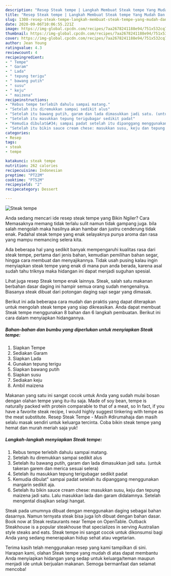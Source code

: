 ```yaml
---
description: "Resep Steak tempe | Langkah Membuat Steak tempe Yang Mudah Dan Praktis"
title: "Resep Steak tempe | Langkah Membuat Steak tempe Yang Mudah Dan Praktis"
slug: 1308-resep-steak-tempe-langkah-membuat-steak-tempe-yang-mudah-dan-praktis
date: 2020-09-06T10:06:55.221Z
image: https://img-global.cpcdn.com/recipes/7aa2678241188e94/751x532cq70/steak-tempe-foto-resep-utama.jpg
thumbnail: https://img-global.cpcdn.com/recipes/7aa2678241188e94/751x532cq70/steak-tempe-foto-resep-utama.jpg
cover: https://img-global.cpcdn.com/recipes/7aa2678241188e94/751x532cq70/steak-tempe-foto-resep-utama.jpg
author: Jean Young
ratingvalue: 4.3
reviewcount: 4
recipeingredient:
- " Tempe"
- " Garam"
- " Lada"
- " tepung terigu"
- " bawang putih"
- " susu"
- " keju"
- " maizena"
recipeinstructions:
- "Rebus tempe terlebih dahulu sampai matang."
- "Setelah itu diremukkan sampai sedikit alus"
- "Setelah itu bawang putih, garam dan lada dimasukkan jadi satu. (untuk takeran garem dan merica sesuai selera)"
- "Setelah itu masukkan tepung terigubagar sedikit padat"
- "Kemudia dibulat&#34; sampai padat setelah itu dipanggang menggunakan margarin sedikit aja."
- "Setelah itu bikin sauce cream chese: masukkan susu, keju dan tepung maizena jadi satu. Lalu masukkan lada dan garam didalamnya. Setelah mengental disajikan selagi hangat."
categories:
- Resep
tags:
- steak
- tempe

katakunci: steak tempe 
nutrition: 262 calories
recipecuisine: Indonesian
preptime: "PT22M"
cooktime: "PT52M"
recipeyield: "2"
recipecategory: Dessert

---
```



![Steak tempe](https://img-global.cpcdn.com/recipes/7aa2678241188e94/751x532cq70/steak-tempe-foto-resep-utama.jpg)

Anda sedang mencari ide resep steak tempe yang Bikin Ngiler? Cara Memasaknya memang tidak terlalu sulit namun tidak gampang juga. bila salah mengolah maka hasilnya akan hambar dan justru cenderung tidak enak. Padahal steak tempe yang enak selayaknya punya aroma dan rasa yang mampu memancing selera kita.

Ada beberapa hal yang sedikit banyak mempengaruhi kualitas rasa dari steak tempe, pertama dari jenis bahan, kemudian pemilihan bahan segar, hingga cara membuat dan menyajikannya. Tidak usah pusing kalau ingin menyiapkan steak tempe yang enak di mana pun anda berada, karena asal sudah tahu triknya maka hidangan ini dapat menjadi suguhan spesial.

Lihat juga resep Steak tempe enak lainnya. Steak, salah satu makanan berbahan dasar daging ini hampir semua orang sudah mengenalnya. Biasanya steak dibuat dari potongan daging sapi segar yang dimasak.


Berikut ini ada beberapa cara mudah dan praktis yang dapat diterapkan untuk mengolah steak tempe yang siap dikreasikan. Anda dapat membuat Steak tempe menggunakan 8 bahan dan 6 langkah pembuatan. Berikut ini cara dalam menyiapkan hidangannya.

<!--inarticleads1-->

##### Bahan-bahan dan bumbu yang diperlukan untuk menyiapkan Steak tempe:

1. Siapkan  Tempe
1. Sediakan  Garam
1. Siapkan  Lada
1. Gunakan  tepung terigu
1. Siapkan  bawang putih
1. Siapkan  susu
1. Sediakan  keju
1. Ambil  maizena


Makanan yang satu ini sangat cocok untuk Anda yang sudah mulai bosan dengan olahan tempe yang itu-itu saja. Made of soy bean, tempe is naturally packed with protein comparable to that of a meat, so In fact, if you have a favorite steak recipe, I would highly suggest tinkering with tempe as the meat substitute. Resep Steak Tempe - Masih #dirumahaja dan masih selalu masak sendiri untuk keluarga tercinta. Coba bikin steak tempe yang hemat dan murah meriah saja yuk! 

<!--inarticleads2-->

##### Langkah-langkah menyiapkan Steak tempe:

1. Rebus tempe terlebih dahulu sampai matang.
1. Setelah itu diremukkan sampai sedikit alus
1. Setelah itu bawang putih, garam dan lada dimasukkan jadi satu. (untuk takeran garem dan merica sesuai selera)
1. Setelah itu masukkan tepung terigubagar sedikit padat
1. Kemudia dibulat&#34; sampai padat setelah itu dipanggang menggunakan margarin sedikit aja.
1. Setelah itu bikin sauce cream chese: masukkan susu, keju dan tepung maizena jadi satu. Lalu masukkan lada dan garam didalamnya. Setelah mengental disajikan selagi hangat.


Steak pada umumnya dibuat dengan menggunakan daging sebagai bahan dasarnya. Namun ternyata steak bisa juga loh dibuat dengan bahan dasar. Book now at Steak restaurants near Tempe on OpenTable. Outback Steakhouse is a popular steakhouse that specializes in serving Australian style steaks and eats. Steak tempe ini sangat cocok untuk dikonsumsi bagi Anda yang sedang menerapakan hidup sehat atau vegetarian. 

Terima kasih telah menggunakan resep yang kami tampilkan di sini. Harapan kami, olahan Steak tempe yang mudah di atas dapat membantu Anda menyiapkan hidangan yang sedap untuk keluarga/teman maupun menjadi ide untuk berjualan makanan. Semoga bermanfaat dan selamat mencoba!
